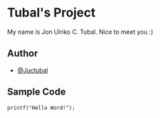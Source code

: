 # Tubal's Project
My name is Jon Ulriko C. Tubal. Nice to meet you :)
## Author
- [@Juctubal](https://github.com/Juctubal)
## Sample Code
`printf("Hello Word!");`
